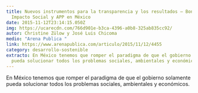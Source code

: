 ```yaml
---
title: Nuevos instrumentos para la transparencia y los resultados – Bonos de
  Impacto Social y APP en México
date: 2015-11-12T23:14:15.050Z
img: https://ucarecdn.com/766d901e-b3ca-4396-a0b8-325ab835cc92/
autor: Christine Zülow y José Luis Chicoma
medio: "Arena Publica "
link: https://www.arenapublica.com/articulo/2015/11/12/4455
category: desarrollo-sostenible
extracto: En México tenemos que romper el paradigma de que el gobierno solamente
  pueda solucionar todos los problemas sociales, ambientales y económicos.
---
```

En México tenemos que romper el paradigma de que el gobierno solamente pueda solucionar todos los problemas sociales, ambientales y económicos.